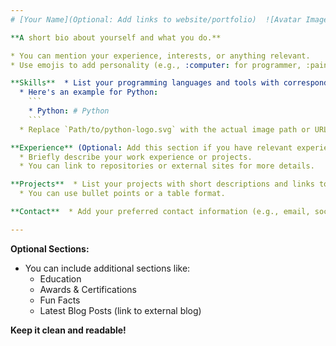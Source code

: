 ```yaml
---
# [Your Name](Optional: Add links to website/portfolio)  ![Avatar Image](Image URL) ---

**A short bio about yourself and what you do.** 

* You can mention your experience, interests, or anything relevant.
* Use emojis to add personality (e.g., :computer: for programmer, :paintbrush: for designer).

**Skills**  * List your programming languages and tools with corresponding logos (use DevIcons for logos: https://github.com/devicons/devicon).
  * Here's an example for Python:
    ```
    * Python: # Python
    ```
  * Replace `Path/to/python-logo.svg` with the actual image path or URL.

**Experience** (Optional: Add this section if you have relevant experience) 
  * Briefly describe your work experience or projects.
  * You can link to repositories or external sites for more details.

**Projects**  * List your projects with short descriptions and links to the repositories.
  * You can use bullet points or a table format.

**Contact**  * Add your preferred contact information (e.g., email, social media links).

---
```


**Optional Sections:**

* You can include additional sections like:
  * Education
  * Awards & Certifications
  * Fun Facts
  * Latest Blog Posts (link to external blog)

**Keep it clean and readable!**
